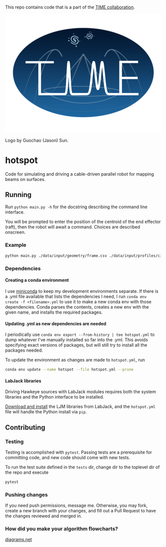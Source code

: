 This repo contains code that is a part of the [TIME collaboration](https://ui.adsabs.harvard.edu/abs/2014SPIE.9153E..1WC/abstract).

![TIME Collaboration](docs/img/time_logo.png)

Logo by Guochao (Jason) Sun.

# hotspot

Code for simulating and driving a cable-driven parallel robot for mapping beams on surfaces.

## Running

Run `python main.py -h` for the docstring describing the command line interface.

You will be prompted to enter the position of the centroid of the end effector (raft), then the robot will await a command. Choices are described onscreen.

### Example

``` bash
python main.py ./data/input/geometry/frame.csv ./data/input/profiles/circle.csv
```

### Dependencies

#### Creating a conda environment
I use [miniconda](https://docs.conda.io/en/latest/miniconda.html) to keep my development environments separate. If there is a .yml file available that lists the dependencies I need, I run `conda env create -f <filename>.yml` to use it to make a new conda env with those dependencies. Conda parses the contents, creates a new env with the given name, and installs the required packages.

#### Updating .yml as new dependencies are needed
I periodically use `conda env export --from-history | tee hotspot.yml` to dump whatever I've manually installed so far into the .yml. This avoids specifying exact versions of packages, but will still try to install all the packages needed.

To update the environment as changes are made to `hotspot.yml`, run

``` bash
conda env update --name hotspot --file hotspot.yml --prune
```

#### LabJack libraries

Driving Hawkeye sources with LabJack modules requires both the system libraries and the Python interface to be installed.

[Download and install](https://labjack.com/support/software/installers/ljm) the LJM libraries from LabJack, and the `hotspot.yml` file will handle the Python install via `pip`.

## Contributing

### Testing
Testing is accomplished with `pytest`. Passing tests are a prerequisite for committing code, and new code should come with new tests.

To run the test suite defined in the `tests` dir, change dir to the toplevel dir of the repo and execute 
``` bash
pytest
```

### Pushing changes
If you need push permissions, message me. Otherwise, you may fork, create a new branch with your changes, and fill out a Pull Request to have the changes reviewed and merged in.

### How did you make your algorithm flowcharts?
[diagrams.net](https://diagrams.net)

